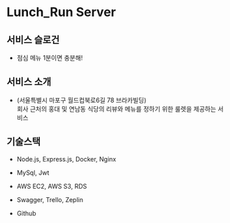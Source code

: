 # Lunch_Run Server

<!--
<img src="./public/main.jpeg" width="150" height="150"><br><br>
-->


## 서비스 슬로건

* 점심 메뉴 1분이면 충분해!


## 서비스 소개
* (서울특별시 마포구 월드컵북로6길 78 브라카빌딩)<br> 
    회사 근처의 홍대 및 연남동 식당의 리뷰와 메뉴를 정하기 위한 룰렛을 제공하는 서비스


## 기술스택

- Node.js, Express.js, Docker, Nginx

- MySql, Jwt

- AWS EC2, AWS S3, RDS

- Swagger, Trello, Zeplin

- Github
